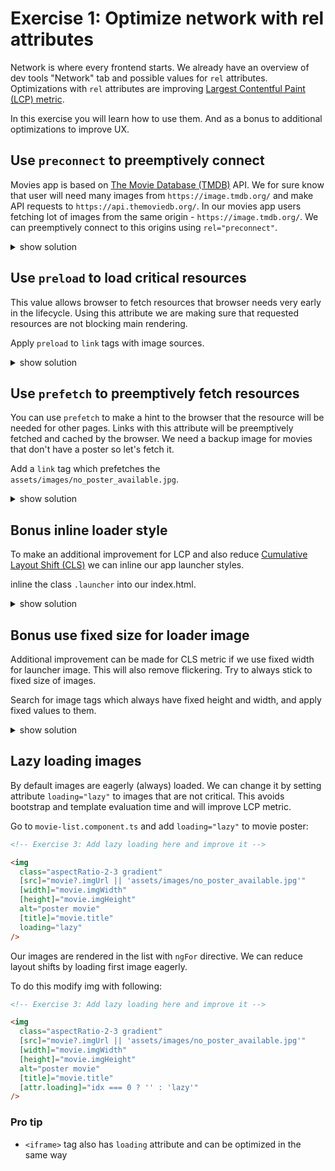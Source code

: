 # Exercise 1: Optimize network with rel attributes

Network is where every frontend starts. We already have an overview of dev tools "Network" tab and possible values for `rel` attributes.
Optimizations with `rel` attributes are improving [Largest Contentful Paint (LCP) metric](https://web.dev/i18n/en/lcp/).

In this exercise you will learn how to use them. And as a bonus to additional optimizations to improve UX.

## Use `preconnect` to preemptively connect

Movies app is based on [The Movie Database (TMDB)](https://www.themoviedb.org/) API.
We for sure know that user will need many images from `https://image.tmdb.org/` and make API requests to `https://api.themoviedb.org/`.
In our movies app users fetching lot of images from the same origin - `https://image.tmdb.org/`.
We can preemptively connect to this origins using `rel="preconnect"`.

<details>
    <summary>show solution</summary>

Go to `index.original.html` and extend `<head>` tag with following:

```html
<!--Exercise 1: User preconnect here.-->

<link rel="preconnect" href="https://image.tmdb.org/" crossorigin="" />
<link rel="preconnect" href="https://api.themoviedb.org/" crossorigin="" />
```
</details>

## Use `preload` to load critical resources

This value allows browser to fetch resources that browser needs very early in the lifecycle.
Using this attribute we are making sure that requested resources are not blocking main rendering.

Apply `preload` to `link` tags with image sources.

<details>
    <summary>show solution</summary>

Go to `index.original.html` and extend `<head>` tag with following:

```html
<!-- Exercise 1: Use preload here. -->

<link rel="preload" as="image" href="/assets/images/logo.svg" />
<link rel="preload" as="image" href="assets/icons/android-chrome-192x192.png" />
```

</details>

## Use `prefetch` to preemptively fetch resources

You can use `prefetch` to make a hint to the browser that the resource will be needed for other pages.
Links with this attribute will be preemptively fetched and cached by the browser.
We need a backup image for movies that don't have a poster so let's fetch it.

Add a `link` tag which prefetches the `assets/images/no_poster_available.jpg`.


<details>
    <summary>show solution</summary>

Go to `index.original.html` and extend `<head>` tag with following:

```html
<!-- Exercise 1: Use prefetch here. -->

<link rel="prefetch" as="image" href="assets/images/no_poster_available.jpg" />
```

</details>

## Bonus inline loader style

To make an additional improvement for LCP and also reduce [Cumulative Layout Shift (CLS)](https://web.dev/i18n/en/cls/) we can inline our app launcher styles.

inline the class `.launcher` into our index.html.

<details>
    <summary>show solution</summary>

Go to `styles.scss` and remove `.launcher` styles:

```scss
/** Exercise 1: Remove .launcher styles **/

.launcher {
  display: flex;
  flex-direction: column;
  justify-content: center;
  align-items: center;
  height: 100%;
}
```

Go to `index.original.html` and extend `<head>` tag with following:

```html
<!-- Exercise 1: Use inline styles here -->

<style>
  .launcher {
    display: flex;
    flex-direction: column;
    justify-content: center;
    align-items: center;
    height: 100%;
  }
</style>
```

</details>

## Bonus use fixed size for loader image

Additional improvement can be made for CLS metric if we use fixed width for launcher image.
This will also remove flickering. Try to always stick to fixed size of images.

Search for image tags which always have fixed height and width, and apply fixed values to them.

<details>
    <summary>show solution</summary>

Go to `index.original.html` and add `width` and `height` attributes to launcher image:

```html
<!-- Exercise 1: Use fixed image size -->

<img
  width="192"
  height="192"
  src="assets/icons/android-chrome-192x192.png"
  alt="logo"
/>
```

</details>
    
## Lazy loading images

By default images are eagerly (always) loaded. We can change it by setting attribute `loading="lazy"` to images that are not critical.
This avoids bootstrap and template evaluation time and will improve LCP metric.

Go to `movie-list.component.ts` and add `loading="lazy"` to movie poster:

```html
<!-- Exercise 3: Add lazy loading here and improve it -->

<img
  class="aspectRatio-2-3 gradient"
  [src]="movie?.imgUrl || 'assets/images/no_poster_available.jpg'"
  [width]="movie.imgWidth"
  [height]="movie.imgHeight"
  alt="poster movie"
  [title]="movie.title"
  loading="lazy"
/>
```

Our images are rendered in the list with `ngFor` directive. We can reduce layout shifts by loading first image eagerly.

To do this modify img with following:

```html
<!-- Exercise 3: Add lazy loading here and improve it -->

<img
  class="aspectRatio-2-3 gradient"
  [src]="movie?.imgUrl || 'assets/images/no_poster_available.jpg'"
  [width]="movie.imgWidth"
  [height]="movie.imgHeight"
  alt="poster movie"
  [title]="movie.title"
  [attr.loading]="idx === 0 ? '' : 'lazy'"
/>
```

### Pro tip

- `<iframe>` tag also has `loading` attribute and can be optimized in the same way


